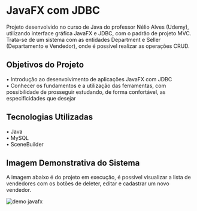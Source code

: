 # JavaFX com JDBC

Projeto desenvolvido no curso de Java do professor Nélio Alves (Udemy), utilizando interface gráfica JavaFX e JDBC, com o padrão de projeto MVC. Trata-se de um sistema com as entidades Department e Seller (Departamento e Vendedor), onde é possivel realizar as operações CRUD.

## Objetivos do Projeto
•	Introdução ao desenvolvimento de aplicações JavaFX com JDBC <br>
•	Conhecer os fundamentos e a utilização das ferramentas, com possibilidade de prosseguir estudando, de forma confortável, as especificidades que desejar

## Tecnologias Utilizadas
• Java <br>
• MySQL <br>
• SceneBuilder <br>

## Imagem Demonstrativa do Sistema
A imagem abaixo é do projeto em execução, é possivel visualizar a lista de vendedores com os botões de deleter, editar e cadastrar um novo vendedor. 

![demo javafx](https://user-images.githubusercontent.com/107359369/236683233-1e31e174-de27-4a44-8401-e977edc3b1ee.jpg)

